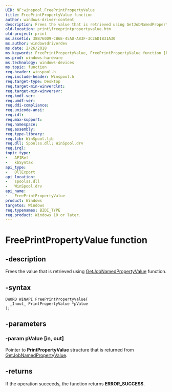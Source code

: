 ```yaml
---
UID: NF:winspool.FreePrintPropertyValue
title: FreePrintPropertyValue function
author: windows-driver-content
description: Frees the value that is retrieved using GetJobNamedPropertyValue function.
old-location: print\freeprintpropertyvalue.htm
old-project: print
ms.assetid: 38B760D9-CB6E-45AD-A83F-3C26D1B31A30
ms.author: windowsdriverdev
ms.date: 2/26/2018
ms.keywords: FreePrintPropertyValue, FreePrintPropertyValue function [Print Devices], print.freeprintpropertyvalue, winspool/FreePrintPropertyValue
ms.prod: windows-hardware
ms.technology: windows-devices
ms.topic: function
req.header: winspool.h
req.include-header: Winspool.h
req.target-type: Desktop
req.target-min-winverclnt: 
req.target-min-winversvr: 
req.kmdf-ver: 
req.umdf-ver: 
req.ddi-compliance: 
req.unicode-ansi: 
req.idl: 
req.max-support: 
req.namespace: 
req.assembly: 
req.type-library: 
req.lib: WinSpool.lib
req.dll: Spoolss.dll; WinSpool.drv
req.irql: 
topic_type:
-	APIRef
-	kbSyntax
api_type:
-	DllExport
api_location:
-	spoolss.dll
-	WinSpool.drv
api_name:
-	FreePrintPropertyValue
product: Windows
targetos: Windows
req.typenames: BIDI_TYPE
req.product: Windows 10 or later.
---
```


# FreePrintPropertyValue function


## -description


Frees the value that is retrieved using <a href="..\winspool\nf-winspool-getjobnamedpropertyvalue.md">GetJobNamedPropertyValue</a> function. 



## -syntax


````
DWORD WINAPI FreePrintPropertyValue(
  _Inout_ PrintPropertyValue *pValue
);
````


## -parameters




### -param pValue [in, out]

Pointer to <b>PrintPropertyValue</b> structure that is returned from <a href="..\winspool\nf-winspool-getjobnamedpropertyvalue.md">GetJobNamedPropertyValue</a>. 



## -returns



If the operation succeeds, the function returns <b>ERROR_SUCCESS</b>.  




